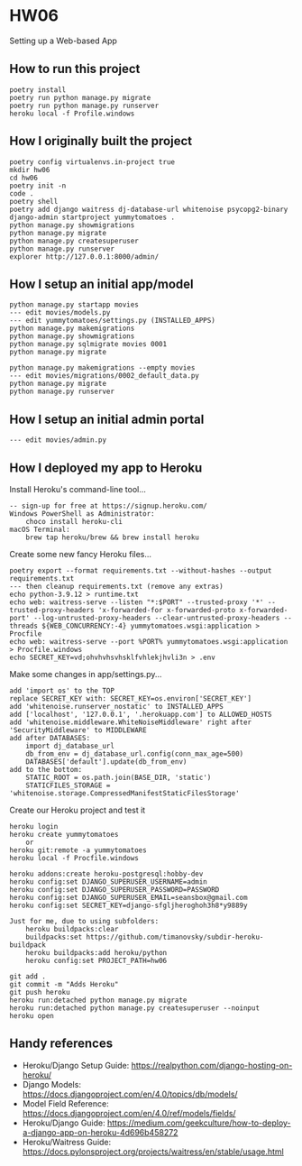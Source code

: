 # HW06
Setting up a Web-based App

## How to run this project

    poetry install
    poetry run python manage.py migrate
    poetry run python manage.py runserver
    heroku local -f Profile.windows

## How I originally built the project

    poetry config virtualenvs.in-project true
    mkdir hw06
    cd hw06
    poetry init -n
    code .
    poetry shell
    poetry add django waitress dj-database-url whitenoise psycopg2-binary
    django-admin startproject yummytomatoes .
    python manage.py showmigrations
    python manage.py migrate
    python manage.py createsuperuser
    python manage.py runserver
    explorer http://127.0.0.1:8000/admin/

## How I setup an initial app/model

    python manage.py startapp movies
    --- edit movies/models.py
    --- edit yummytomatoes/settings.py (INSTALLED_APPS)
    python manage.py makemigrations
    python manage.py showmigrations
    python manage.py sqlmigrate movies 0001
    python manage.py migrate

    python manage.py makemigrations --empty movies
    --- edit movies/migrations/0002_default_data.py
    python manage.py migrate
    python manage.py runserver

## How I setup an initial admin portal

    --- edit movies/admin.py

## How I deployed my app to Heroku

Install Heroku's command-line tool...

    -- sign-up for free at https://signup.heroku.com/
    Windows PowerShell as Administrator:
        choco install heroku-cli
    macOS Terminal:
        brew tap heroku/brew && brew install heroku

Create some new fancy Heroku files...

    poetry export --format requirements.txt --without-hashes --output requirements.txt
    --- then cleanup requirements.txt (remove any extras)
    echo python-3.9.12 > runtime.txt
    echo web: waitress-serve --listen "*:$PORT" --trusted-proxy '*' --trusted-proxy-headers 'x-forwarded-for x-forwarded-proto x-forwarded-port' --log-untrusted-proxy-headers --clear-untrusted-proxy-headers --threads ${WEB_CONCURRENCY:-4} yummytomatoes.wsgi:application > Procfile
    echo web: waitress-serve --port %PORT% yummytomatoes.wsgi:application > Procfile.windows
    echo SECRET_KEY=vd;ohvhvhsvhsklfvhlekjhvli3n > .env

Make some changes in app/settings.py...

    add 'import os' to the TOP
    replace SECRET_KEY with: SECRET_KEY=os.environ['SECRET_KEY']
    add 'whitenoise.runserver_nostatic' to INSTALLED_APPS
    add ['localhost', '127.0.0.1', '.herokuapp.com'] to ALLOWED_HOSTS
    add 'whitenoise.middleware.WhiteNoiseMiddleware' right after 'SecurityMiddleware' to MIDDLEWARE
    add after DATABASES:
        import dj_database_url
        db_from_env = dj_database_url.config(conn_max_age=500)
        DATABASES['default'].update(db_from_env)
    add to the bottom:
        STATIC_ROOT = os.path.join(BASE_DIR, 'static')
        STATICFILES_STORAGE = 'whitenoise.storage.CompressedManifestStaticFilesStorage'

Create our Heroku project and test it

    heroku login
    heroku create yummytomatoes
        or
    heroku git:remote -a yummytomatoes
    heroku local -f Procfile.windows

    heroku addons:create heroku-postgresql:hobby-dev
    heroku config:set DJANGO_SUPERUSER_USERNAME=admin
    heroku config:set DJANGO_SUPERUSER_PASSWORD=PASSWORD
    heroku config:set DJANGO_SUPERUSER_EMAIL=seansbox@gmail.com
    heroku config:set SECRET_KEY=django-sfgljheroghoh3h8*y9889y

    Just for me, due to using subfolders:
        heroku buildpacks:clear
        buildpacks:set https://github.com/timanovsky/subdir-heroku-buildpack
        heroku buildpacks:add heroku/python
        heroku config:set PROJECT_PATH=hw06
        
    git add .
    git commit -m "Adds Heroku"
    git push heroku
    heroku run:detached python manage.py migrate
    heroku run:detached python manage.py createsuperuser --noinput
    heroku open

## Handy references

- Heroku/Django Setup Guide: https://realpython.com/django-hosting-on-heroku/
- Django Models: https://docs.djangoproject.com/en/4.0/topics/db/models/
- Model Field Reference: https://docs.djangoproject.com/en/4.0/ref/models/fields/
- Heroku/Django Guide: https://medium.com/geekculture/how-to-deploy-a-django-app-on-heroku-4d696b458272
- Heroku/Waitress Guide: https://docs.pylonsproject.org/projects/waitress/en/stable/usage.html